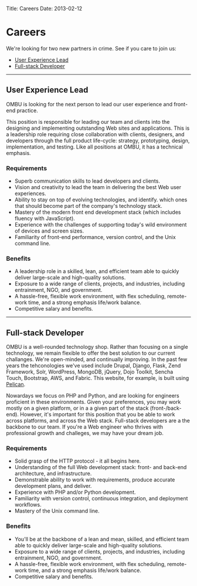 Title: Careers
Date: 2013-02-12

Careers
=======

We're looking for two new partners in crime. See if you care to join us:

- [User Experience Lead](#ux-lead)
- [Full-stack Developer](#full-stack-developer)

* * *

<a id="ux-lead"></a> User Experience Lead 
------------------------------------------

OMBU is looking for the next person to lead our user experience and front-end
practice.

This position is responsible for leading our team and clients into the
designing and implementing outstanding Web sites and applications. This is a
leadership role requiring close collaboration with clients, designers, and
developers through the full product life-cycle: strategy, prototyping, design,
implementation, and testing. Like all positions at OMBU, it has a technical
emphasis.

### Requirements

- Superb communication skills to lead developers and clients.
- Vision and creativity to lead the team in delivering the best Web user
  experiences.
- Ability to stay on top of evolving technologies, and identify.
  which ones that should become part of the company's technology stack.
- Mastery of the modern front end development stack (which includes fluency
  with JavaScript).
- Experience with the challenges of supporting today's wild environment of
  devices and screen sizes.
- Familiarity of front-end performance, version control, and the Unix command line.

### Benefits

- A leadership role in a skilled, lean, and efficient team able to quickly
  deliver large-scale and high-quality solutions.
- Exposure to a wide range of clients, projects, and industries, including
  entrainment, NGO, and government.
- A hassle-free, flexible work environment, with flex scheduling, remote-work
  time, and a strong emphasis life/work balance.
- Competitive salary and benefits.

* * *

<a id="full-stack-developer"></a> Full-stack Developer
------------------------------------------------------

OMBU is a well-rounded technology shop. Rather than focusing on a single
technology, we remain flexible to offer the best solution to our current
challanges. We're open-minded, and continually improving. In the past few years
the tehconologies we've used include Drupal, Django, Flask, Zend Framework,
Solr, WordPress, MongoDB, jQuery, Dojo Toolkit, Sencha Touch, Bootstrap, AWS,
and Fabric. This website, for example, is built using
[Pelican](https://github.com/getpelican/pelican).

Nowardays we focus on PHP and Python, and are looking for engineers
proficient in these environments. Given your preferences, you may work mostly
on a given platform, or in a a given part of the stack (front-/back-end).
However, it's important for this position that you be able to work across
platforms, and across the Web stack. Full-stack developers are a the backbone
to our team. If you're a Web engineer who thrives with professional growth and
challeges, we may have your dream job.

### Requirements

- Solid grasp of the HTTP protocol - it all begins here.
- Understanding of the full Web development stack: front- and back-end
  architecture, and infrastructure.
- Demonstrable ability to work with requirements, produce accurate development
  plans, and deliver.
- Experience with PHP and/or Python development.
- Familiarity with version control, continuous integration, and deployment
workflows.
- Mastery of the Unix command line.

### Benefits

- You'll be at the backbone of a lean and mean, skilled, and efficient team
  able to quickly deliver large-scale and high-quality solutions.
- Exposure to a wide range of clients, projects, and industries, including
  entrainment, NGO, and government.
- A hassle-free, flexible work environment, with flex scheduling, remote-work
  time, and a strong emphasis life/work balance.
- Competitive salary and benefits.
